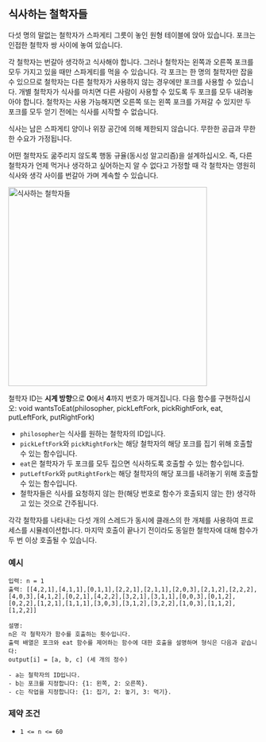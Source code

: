 ## 식사하는 철학자들

다섯 명의 말없는 철학자가 스파게티 그릇이 놓인 원형 테이블에 앉아 있습니다. 포크는 인접한 철학자 쌍 사이에 놓여 있습니다.

각 철학자는 번갈아 생각하고 식사해야 합니다. 그러나 철학자는 왼쪽과 오른쪽 포크를 모두 가지고 있을 때만 스파게티를 먹을 수 있습니다. 각 포크는 한 명의 철학자만 잡을 수 있으므로 철학자는 다른 철학자가 사용하지 않는 경우에만 포크를 사용할 수 있습니다. 개별 철학자가 식사를 마치면 다른 사람이 사용할 수 있도록 두 포크를 모두 내려놓아야 합니다. 철학자는 사용 가능해지면 오른쪽 또는 왼쪽 포크를 가져갈 수 있지만 두 포크를 모두 얻기 전에는 식사를 시작할 수 없습니다.

식사는 남은 스파게티 양이나 위장 공간에 의해 제한되지 않습니다. 무한한 공급과 무한한 수요가 가정됩니다.

어떤 철학자도 굶주리지 않도록 행동 규율(동시성 알고리즘)을 설계하십시오. 즉, 다른 철학자가 언제 먹거나 생각하고 싶어하는지 알 수 없다고 가정할 때 각 철학자는 영원히 식사와 생각 사이를 번갈아 가며 계속할 수 있습니다.

<p align="left">
  <img src="../../assets/dining_philosophers_problem.png" width=400 height=400 alt="식사하는 철학자들">
</p>

철학자 ID는 **시계 방향**으로 **0**에서 **4**까지 번호가 매겨집니다. 다음 함수를 구현하십시오: void wantsToEat(philosopher, pickLeftFork, pickRightFork, eat, putLeftFork, putRightFork)

- `philosopher`는 식사를 원하는 철학자의 ID입니다.
- `pickLeftFork`와 `pickRightFork`는 해당 철학자의 해당 포크를 집기 위해 호출할 수 있는 함수입니다.
- `eat`은 철학자가 두 포크를 모두 집으면 식사하도록 호출할 수 있는 함수입니다.
- `putLeftFork`와 `putRightFork`는 해당 철학자의 해당 포크를 내려놓기 위해 호출할 수 있는 함수입니다.
- 철학자들은 식사를 요청하지 않는 한(해당 번호로 함수가 호출되지 않는 한) 생각하고 있는 것으로 간주됩니다.

각각 철학자를 나타내는 다섯 개의 스레드가 동시에 클래스의 한 개체를 사용하여 프로세스를 시뮬레이션합니다. 마지막 호출이 끝나기 전이라도 동일한 철학자에 대해 함수가 두 번 이상 호출될 수 있습니다.

### 예시

```text
입력: n = 1
출력: [[4,2,1],[4,1,1],[0,1,1],[2,2,1],[2,1,1],[2,0,3],[2,1,2],[2,2,2],[4,0,3],[4,1,2],[0,2,1],[4,2,2],[3,2,1],[3,1,1],[0,0,3],[0,1,2],[0,2,2],[1,2,1],[1,1,1],[3,0,3],[3,1,2],[3,2,2],[1,0,3],[1,1,2],[1,2,2]]

설명:
n은 각 철학자가 함수를 호출하는 횟수입니다.
출력 배열은 포크와 eat 함수를 제어하는 함수에 대한 호출을 설명하며 형식은 다음과 같습니다:
output[i] = [a, b, c] (세 개의 정수)

- a는 철학자의 ID입니다.
- b는 포크를 지정합니다: {1: 왼쪽, 2: 오른쪽}.
- c는 작업을 지정합니다: {1: 집기, 2: 놓기, 3: 먹기}.
```

### 제약 조건

- `1 <= n <= 60`
